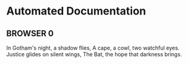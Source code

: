 # Automated Documentation

## BROWSER 0
In Gotham's night, a shadow flies,
A cape, a cowl, two watchful eyes.
Justice glides on silent wings,
The Bat, the hope that darkness brings.
